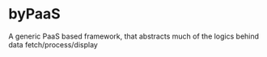 # byPaaS
A generic PaaS based framework, that abstracts much of the logics behind data fetch/process/display
